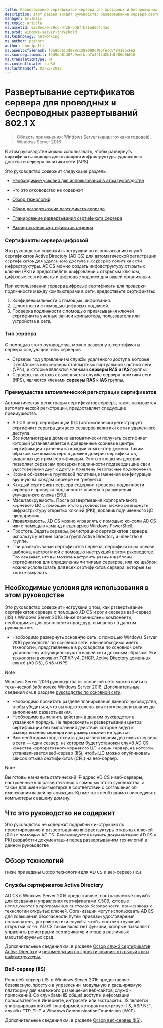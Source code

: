 ```yaml
---
title: Развертывание сертификатов сервера для проводных и беспроводных развертываний 802.1 X
description: Этот раздел входит руководство развертывание сервера сертификатов для развертывания беспроводных и проводных сетей 802.1 X
manager: brianlic
ms.topic: article
ms.assetid: 0a39ecae-39cc-4f26-bd6f-b71ed02fc4ad
ms.prod: windows-server-threshold
ms.technology: networking
ms.author: pashort
author: shortpatti
ms.openlocfilehash: fda9b2b53d088cc389e98cf96fecd748419bc6e2
ms.sourcegitcommit: 19d9da87d87c9eefbca7a3443d2b1df486b0b010
ms.translationtype: MT
ms.contentlocale: ru-RU
ms.lasthandoff: 03/28/2018
---
```

# <a name="deploy-server-certificates-for-8021x-wired-and-wireless-deployments"></a>Развертывание сертификатов сервера для проводных и беспроводных развертываний 802.1 X

>Область применения: Windows Server (канал точками годовой), Windows Server 2016

В этом руководстве можно использовать, чтобы развернуть сертификаты сервера для серверов инфраструктуры удаленного доступа и сервера политики сети (NPS).   

Это руководство содержит следующие разделы.  

-   [Необходимые условия для использования в этом руководстве](#bkmk_pre)  

-   [Что это руководство не содержит](#bkmk_not)  

-   [Обзор технологий](#bkmk_tech)  

-   [Обзор развертывания сертификата сервера](Server-Certificate-Deployment-Overview.md)  

-   [Планирование развертывания сертификата сервера](Server-Certificate-Deployment-Planning.md)  

-   [Развертывание сертификатов сервера](Server-Certificate-Deployment.md)  

### **<a name="digital-server-certificates"></a>Сертификаты сервера цифровой**  
Это руководство содержит инструкции по использованию служб сертификатов Active Directory (AD CS) для автоматической регистрации сертификатов для удаленного доступа и серверов политики сети инфраструктуры. AD CS можно создать инфраструктуру открытых ключей (PKI) и предоставлять шифровании с открытым ключом, цифровые сертификаты и цифровые подписи для вашей организации.  

При использовании сервера цифровые сертификаты для проверки подлинности между компьютерами в сети, предоставьте сертификаты:   

1. Конфиденциальности с помощью шифрования.  
2. Целостности с помощью цифровых подписей.  
3. Проверка подлинности с помощью привязывания ключей сертификата учетные записи компьютера, пользователя или устройства в сети.  

### **<a name="server-types"></a>Тип сервера**  
С помощью этого руководства, можно развернуть сертификаты сервера следующие типы серверов.  
- Серверы под управлением службы удаленного доступа, которые DirectAccess или серверы стандартных виртуальной частной сети (VPN), и которые являются членами **серверы RAS и IAS** группы.  
- Серверы, на которых выполняется служба сервера политики сети (NPS), являются членами **серверы RAS и IAS** группы.  

### **<a name="advantages-of-certificate-autoenrollment"></a>Преимущества автоматической регистрации сертификатов**  
Автоматическая регистрация сертификатов сервера, также называется автоматической регистрации, предоставляет следующие преимущества.  

- AD CS центр сертификации (ЦС) автоматически регистрирует сертификат сервера для всех серверов политики сети и удаленного доступа.  
- Все компьютеры в домене автоматически получать сертификат, который устанавливается в доверенные корневые центры сертификации хранения на каждый компьютер домена. Таким образом все компьютеры в домене доверия сертификатов, выданных центром сертификации. Этого отношения доверия позволяет серверам проверки подлинности подтвердившие свои удостоверения друг к другу и привлечь безопасные подключения.  
- Кроме обновление групповой политики, изменения конфигурации вручную на каждом сервере не требуется.  
- Каждый сертификат сервера содержит проверка подлинности сервера и проверка подлинности клиента в расширений улучшенного ключа (EKU).  
- Масштабируемость. После развертывания корпоративного корневого ЦС с помощью этого руководства, можно развернуть инфраструктуру открытых ключей (PKI), добавив подчиненного ЦС предприятия.  
- Управляемость. AD CS можно управлять с помощью консоли AD CS или с помощью команд и сценариев Windows PowerShell.  
- Простота. Задать серверы, регистрацию сертификатов сервера, используя учетные записи групп Active Directory и членство в группе.   
- При развертывании сертификатов сервера, сертификаты на основе шаблона, настроенной с помощью инструкций в этом руководстве. Это означает, что вы можете настроить разные шаблоны сертификатов для определенными типами серверов, или же шаблон можно использовать для всех сертификатов сервера, которые вы хотите выдавать.  

## <a name="bkmk_pre"></a>Необходимые условия для использования в этом руководстве  

Это руководство содержит инструкции о том, как развертывание сертификатов сервера с помощью AD CS и роли сервера веб-сервер (IIS) в Windows Server 2016. Ниже перечислены компоненты, необходимые для выполнения процедур, описанных в данном руководстве.  

- Необходимо развернуть основную сеть, с помощью Windows Server 2016 руководства по основной сети, или необходимо иметь технологии, представленные в руководстве по основной сети установлены и функционируют в вашей сети должным образом. Эти технологии включают TCP/IP v4, DHCP, Active Directory доменных служб (AD DS), DNS и NPS.  
>[!NOTE]
>Windows Server 2016 руководства по основной сети можно найти в технической библиотеке Windows Server 2016. Дополнительные сведения см. в разделе [руководство по основной сети](../../../core-network-guide/Core-Network-Guide.md).

- Необходимо прочитать разделе планирования данного руководства, чтобы убедиться, что вы подготовлены для этого развертывания до выполнения развертывания.  
- Необходимо выполнить действия в данном руководстве в указанном порядке. Не перескочить и развертывании центра сертификации без выполнения действий, которые ведут к развертыванию сервера или развертывания не удастся.  
- Вам необходимо подготовить для развертывания два новых сервера в сети — один сервер, на котором будет установки служб AD CS качестве корпоративного корневого ЦС и один сервер, на котором устанавливается веб-сервер (IIS), чтобы ЦС можно опубликовать список отзыва сертификатов (CRL) на веб-сервер.   

>[!NOTE]  
>Вы готовы назначить статический IP-адрес AD CS и веб-серверы, настроенные для развертывания с помощью этого руководства, а также для имен компьютеров в соответствии с соглашения об именовании вашей организации. Кроме того необходимо присоединять компьютеры к вашему домену.  

## <a name="bkmk_not"></a>Что это руководство не содержит  
Это руководство не содержит подробных инструкций по проектированию и развертыванию инфраструктуры открытых ключей (PKI) с помощью AD CS. Рекомендуется изучить документацию AD CS и PKI разработки документации перед развертыванием технологий в данном руководстве.   

## <a name="bkmk_tech"></a>Обзор технологий  
Ниже приведены Обзор технологий для AD CS и веб-сервер (IIS).  

### <a name="active-directory-certificate-services"></a>Службы сертификатов Active Directory  
AD CS в Windows Server 2016 предоставляет настраиваемые службы для создания и управления сертификатами X.509, которые используются в программных системах безопасности, применяющих технологии открытых ключей. Организации могут использовать AD CS для повышения безопасности путем привязки удостоверения пользователя, устройства или службы, чтобы соответствующий открытый ключ. AD CS также включает функции, которые позволяют управлять регистрации сертификатов и отзыв в различных масштабируемых сред.  

Дополнительные сведения см. в разделе [Обзор служб сертификатов Active Directory](https://technet.microsoft.com/library/hh831740.aspx) и [рекомендации по проектированию открытый ключ инфраструктуры ](https://social.technet.microsoft.com/wiki/contents/articles/2901.public-key-infrastructure-design-guidance.aspx).  

### <a name="web-server-iis"></a>Веб-сервер (IIS)  

Роль веб-сервер (IIS) в Windows Server 2016 предоставляет безопасную, простую в управлении, модульную и расширяемую платформу для надежного размещения веб-сайтов, служб и приложений. Со службами IIS общий доступ к информации пользователям в Интернете, интрасети или экстрасети. IIS является унифицированной веб-платформой, которая интегрирует IIS, ASP.NET, службы FTP, PHP и Windows Communication Foundation (WCF).  

Дополнительные сведения см. в разделе [Обзор веб-сервер (IIS)](https://technet.microsoft.com/library/hh831725.aspx).  
